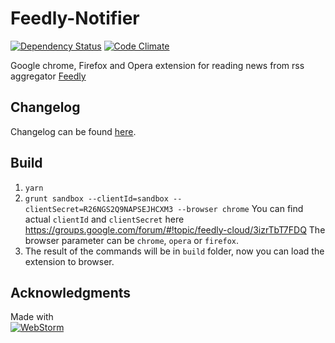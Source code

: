 Feedly-Notifier
===============

[![Dependency Status](https://gemnasium.com/badges/github.com/olsh/Feedly-Notifier.svg)](https://gemnasium.com/github.com/olsh/Feedly-Notifier)
[![Code Climate](https://codeclimate.com/github/olsh/Feedly-Notifier/badges/gpa.svg)](https://codeclimate.com/github/olsh/Feedly-Notifier)

Google chrome, Firefox and Opera extension for reading news from rss aggregator [Feedly](https://feedly.com)

## Changelog

Changelog can be found [here](https://github.com/olsh/Feedly-Notifier/releases).

## Build

1. `yarn`
2. `grunt sandbox --clientId=sandbox --clientSecret=R26NGS2Q9NAPSEJHCXM3 --browser chrome`
You can find actual `clientId` and `clientSecret` here https://groups.google.com/forum/#!topic/feedly-cloud/3izrTbT7FDQ
The browser parameter can be `chrome`, `opera` or `firefox`.
3. The result of the commands will be in `build` folder, now you can load the extension to browser.

## Acknowledgments

Made with  
[![WebStorm](https://github.com/olsh/Feedly-Notifier/raw/master/logos/ws-logo.png)](https://www.jetbrains.com/webstorm/)
